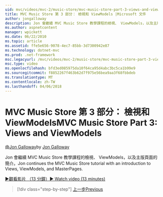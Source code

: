 ```yaml
---
uid: mvc/videos/mvc-2/music-store/mvc-music-store-part-3-views-and-viewmodels
title: MVC Music Store 第 3 部分： 檢視和 ViewModels |Microsoft 文件
author: jongalloway
description: Jon 會繼續 MVC Music Store 教學課程的檢視、 ViewModels，以及主版頁面的簡介。
ms.author: aspnetcontent
manager: wpickett
ms.date: 06/22/2010
ms.topic: article
ms.assetid: ffe5e656-9078-4ec7-85bb-3d7300942e87
ms.technology: dotnet-mvc
ms.prod: .net-framework
msc.legacyurl: /mvc/videos/mvc-2/music-store/mvc-music-store-part-3-views-and-viewmodels
msc.type: video
ms.openlocfilehash: bfd3ed085975da10f64ca95d4abc3bc5ca1b99e9
ms.sourcegitcommit: f8852267f463b62d7f975e56bea9aa3f68fbbdeb
ms.translationtype: MT
ms.contentlocale: zh-TW
ms.lasthandoff: 04/06/2018
---
```

<a name="mvc-music-store-part-3-views-and-viewmodels"></a><span data-ttu-id="ec8d9-103">MVC Music Store 第 3 部分： 檢視和 ViewModels</span><span class="sxs-lookup"><span data-stu-id="ec8d9-103">MVC Music Store Part 3: Views and ViewModels</span></span>
====================
<span data-ttu-id="ec8d9-104">由[Jon Galloway](https://github.com/jongalloway)</span><span class="sxs-lookup"><span data-stu-id="ec8d9-104">by [Jon Galloway](https://github.com/jongalloway)</span></span>

<span data-ttu-id="ec8d9-105">Jon 會繼續 MVC Music Store 教學課程的檢視、 ViewModels，以及主版頁面的簡介。</span><span class="sxs-lookup"><span data-stu-id="ec8d9-105">Jon continues the MVC Music Store tutorial with an introduction to Views, ViewModels, and MasterPages.</span></span>

[<span data-ttu-id="ec8d9-106">&#9654;觀看影片 （13 分鐘）</span><span class="sxs-lookup"><span data-stu-id="ec8d9-106">&#9654; Watch video (13 minutes)</span></span>](https://channel9.msdn.com/Blogs/ASP-NET-Site-Videos/mvc-music-store-part-3-views-and-viewmodels)

> [!div class="step-by-step"]
> [<span data-ttu-id="ec8d9-107">上一步</span><span class="sxs-lookup"><span data-stu-id="ec8d9-107">Previous</span></span>](mvc-music-store-part-2-controllers.md)
